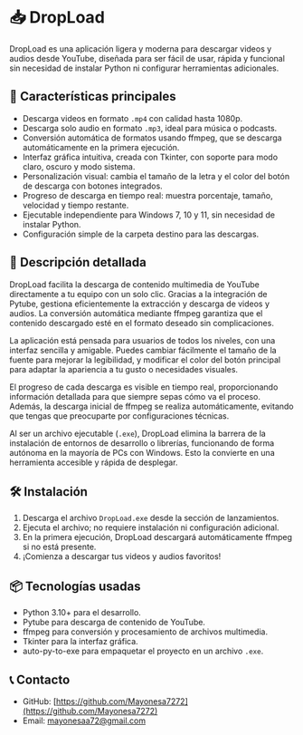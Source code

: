 # 📥 DropLoad

DropLoad es una aplicación ligera y moderna para descargar videos y audios desde YouTube, diseñada para ser fácil de usar, rápida y funcional sin necesidad de instalar Python ni configurar herramientas adicionales.

## 🧩 Características principales

- Descarga videos en formato `.mp4` con calidad hasta 1080p.
- Descarga solo audio en formato `.mp3`, ideal para música o podcasts.
- Conversión automática de formatos usando ffmpeg, que se descarga automáticamente en la primera ejecución.
- Interfaz gráfica intuitiva, creada con Tkinter, con soporte para modo claro, oscuro y modo sistema.
- Personalización visual: cambia el tamaño de la letra y el color del botón de descarga con botones integrados.
- Progreso de descarga en tiempo real: muestra porcentaje, tamaño, velocidad y tiempo restante.
- Ejecutable independiente para Windows 7, 10 y 11, sin necesidad de instalar Python.
- Configuración simple de la carpeta destino para las descargas.

## 📝 Descripción detallada

DropLoad facilita la descarga de contenido multimedia de YouTube directamente a tu equipo con un solo clic. Gracias a la integración de Pytube, gestiona eficientemente la extracción y descarga de videos y audios. La conversión automática mediante ffmpeg garantiza que el contenido descargado esté en el formato deseado sin complicaciones.

La aplicación está pensada para usuarios de todos los niveles, con una interfaz sencilla y amigable. Puedes cambiar fácilmente el tamaño de la fuente para mejorar la legibilidad, y modificar el color del botón principal para adaptar la apariencia a tu gusto o necesidades visuales.

El progreso de cada descarga es visible en tiempo real, proporcionando información detallada para que siempre sepas cómo va el proceso. Además, la descarga inicial de ffmpeg se realiza automáticamente, evitando que tengas que preocuparte por configuraciones técnicas.

Al ser un archivo ejecutable (`.exe`), DropLoad elimina la barrera de la instalación de entornos de desarrollo o librerías, funcionando de forma autónoma en la mayoría de PCs con Windows. Esto la convierte en una herramienta accesible y rápida de desplegar.

## 🛠️ Instalación

1. Descarga el archivo `DropLoad.exe` desde la sección de lanzamientos.
2. Ejecuta el archivo; no requiere instalación ni configuración adicional.
3. En la primera ejecución, DropLoad descargará automáticamente ffmpeg si no está presente.
4. ¡Comienza a descargar tus videos y audios favoritos!

## 📦 Tecnologías usadas

- Python 3.10+ para el desarrollo.
- Pytube para descarga de contenido de YouTube.
- ffmpeg para conversión y procesamiento de archivos multimedia.
- Tkinter para la interfaz gráfica.
- auto-py-to-exe para empaquetar el proyecto en un archivo `.exe`.

## 📞 Contacto

- GitHub: [https://github.com/Mayonesa7272](https://github.com/Mayonesa7272)  
- Email: [mayonesaa72@gmail.com](mailto:mayonesaa72@gmail.com)
